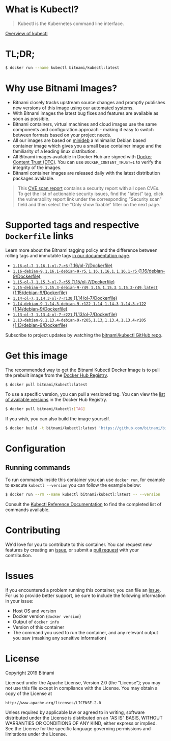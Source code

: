 
# What is Kubectl?

> Kubectl is the Kubernetes command line interface.

[Overview of kubectl](https://kubernetes.io/docs/reference/kubectl/overview/)

# TL;DR;

```bash
$ docker run --name kubectl bitnami/kubectl:latest
```

# Why use Bitnami Images?

* Bitnami closely tracks upstream source changes and promptly publishes new versions of this image using our automated systems.
* With Bitnami images the latest bug fixes and features are available as soon as possible.
* Bitnami containers, virtual machines and cloud images use the same components and configuration approach - making it easy to switch between formats based on your project needs.
* All our images are based on [minideb](https://github.com/bitnami/minideb) a minimalist Debian based container image which gives you a small base container image and the familiarity of a leading linux distribution.
* All Bitnami images available in Docker Hub are signed with [Docker Content Trust (DTC)](https://docs.docker.com/engine/security/trust/content_trust/). You can use `DOCKER_CONTENT_TRUST=1` to verify the integrity of the images.
* Bitnami container images are released daily with the latest distribution packages available.


> This [CVE scan report](https://quay.io/repository/bitnami/kubectl?tab=tags) contains a security report with all open CVEs. To get the list of actionable security issues, find the "latest" tag, click the vulnerability report link under the corresponding "Security scan" field and then select the "Only show fixable" filter on the next page.

# Supported tags and respective `Dockerfile` links

Learn more about the Bitnami tagging policy and the difference between rolling tags and immutable tags [in our documentation page](https://docs.bitnami.com/containers/how-to/understand-rolling-tags-containers/).


* [`1.16-ol-7`, `1.16.1-ol-7-r6` (1.16/ol-7/Dockerfile)](https://github.com/bitnami/bitnami-docker-kubectl/blob/1.16.1-ol-7-r6/1.16/ol-7/Dockerfile)
* [`1.16-debian-9`, `1.16.1-debian-9-r5`, `1.16`, `1.16.1`, `1.16.1-r5` (1.16/debian-9/Dockerfile)](https://github.com/bitnami/bitnami-docker-kubectl/blob/1.16.1-debian-9-r5/1.16/debian-9/Dockerfile)
* [`1.15-ol-7`, `1.15.3-ol-7-r55` (1.15/ol-7/Dockerfile)](https://github.com/bitnami/bitnami-docker-kubectl/blob/1.15.3-ol-7-r55/1.15/ol-7/Dockerfile)
* [`1.15-debian-9`, `1.15.3-debian-9-r49`, `1.15`, `1.15.3`, `1.15.3-r49`, `latest` (1.15/debian-9/Dockerfile)](https://github.com/bitnami/bitnami-docker-kubectl/blob/1.15.3-debian-9-r49/1.15/debian-9/Dockerfile)
* [`1.14-ol-7`, `1.14.3-ol-7-r130` (1.14/ol-7/Dockerfile)](https://github.com/bitnami/bitnami-docker-kubectl/blob/1.14.3-ol-7-r130/1.14/ol-7/Dockerfile)
* [`1.14-debian-9`, `1.14.3-debian-9-r122`, `1.14`, `1.14.3`, `1.14.3-r122` (1.14/debian-9/Dockerfile)](https://github.com/bitnami/bitnami-docker-kubectl/blob/1.14.3-debian-9-r122/1.14/debian-9/Dockerfile)
* [`1.13-ol-7`, `1.13.4-ol-7-r221` (1.13/ol-7/Dockerfile)](https://github.com/bitnami/bitnami-docker-kubectl/blob/1.13.4-ol-7-r221/1.13/ol-7/Dockerfile)
* [`1.13-debian-9`, `1.13.4-debian-9-r205`, `1.13`, `1.13.4`, `1.13.4-r205` (1.13/debian-9/Dockerfile)](https://github.com/bitnami/bitnami-docker-kubectl/blob/1.13.4-debian-9-r205/1.13/debian-9/Dockerfile)

Subscribe to project updates by watching the [bitnami/kubectl GitHub repo](https://github.com/bitnami/bitnami-docker-kubectl).

# Get this image

The recommended way to get the Bitnami Kubectl Docker Image is to pull the prebuilt image from the [Docker Hub Registry](https://hub.docker.com/r/bitnami/kubectl).

```bash
$ docker pull bitnami/kubectl:latest
```

To use a specific version, you can pull a versioned tag. You can view the [list of available versions](https://hub.docker.com/r/bitnami/kubectl/tags/) in the Docker Hub Registry.

```bash
$ docker pull bitnami/kubectl:[TAG]
```

If you wish, you can also build the image yourself.

```bash
$ docker build -t bitnami/kubectl:latest 'https://github.com/bitnami/bitnami-docker-kubectl.git#master:1.15/debian-9'
```

# Configuration

## Running commands

To run commands inside this container you can use `docker run`, for example to execute `kubectl --version` you can follow the example below:

```bash
$ docker run --rm --name kubectl bitnami/kubectl:latest -- --version
```

Consult the [Kubectl Reference Documentation](https://kubernetes.io/docs/reference/generated/kubectl/kubectl-commands) to find the completed list of commands available.

# Contributing

We'd love for you to contribute to this container. You can request new features by creating an [issue](https://github.com/bitnami/bitnami-docker-kubectl/issues), or submit a [pull request](https://github.com/bitnami/bitnami-docker-kubectl/pulls) with your contribution.

# Issues

If you encountered a problem running this container, you can file an [issue](https://github.com/bitnami/bitnami-docker-kubectl/issues). For us to provide better support, be sure to include the following information in your issue:

- Host OS and version
- Docker version (`docker version`)
- Output of `docker info`
- Version of this container
- The command you used to run the container, and any relevant output you saw (masking any sensitive information)

# License

Copyright 2019 Bitnami

Licensed under the Apache License, Version 2.0 (the "License");
you may not use this file except in compliance with the License.
You may obtain a copy of the License at

    http://www.apache.org/licenses/LICENSE-2.0

Unless required by applicable law or agreed to in writing, software
distributed under the License is distributed on an "AS IS" BASIS,
WITHOUT WARRANTIES OR CONDITIONS OF ANY KIND, either express or implied.
See the License for the specific language governing permissions and
limitations under the License.

